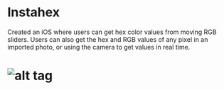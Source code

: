 # Instahex

Created an iOS where users can get hex color values from moving RGB sliders. Users can also get the hex and RGB values of any pixel in an imported photo, or using the camera to get values in real time.

# ![alt tag](https://i.imgur.com/Ke5NGwh.png)
